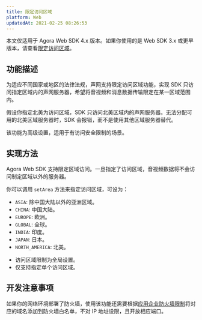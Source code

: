 ```yaml
---
title: 限定访问区域
platform: Web
updatedAt: 2021-02-25 08:26:53
---
```


<div class="alert note">本文仅适用于 Agora Web SDK 4.x 版本。如果你使用的是 Web SDK 3.x 或更早版本，请查看<a href="./region_web_rtc?platform=Web">限定访问区域</a>。</li></div>

## 功能描述

为适应不同国家或地区的法律法规，声网支持限定访问区域功能，实现 SDK 只访问指定区域内的声网服务器，希望将音视频和消息数据传输限定在某一区域范围内。

假设你指定北美为访问区域，SDK 只访问北美区域内的声网服务器。无法分配可用的北美区域服务器时，SDK 会报错，而不是使用其他区域服务器替代。

<div class="alert note">该功能为高级设置，适用于有访问安全限制的场景。</div>

## 实现方法

Agora Web SDK 支持限定区域访问。一旦指定了访问区域，音视频数据将不会访问制定区域以外的服务器。

你可以调用 `setArea` 方法来指定访问区域，可设为：

- `ASIA`: 除中国大陆以外的亚洲区域。
- `CHINA`: 中国大陆。
- `EUROPE`: 欧洲。
- `GLOBAL`: 全球。
- `INDIA`: 印度。
- `JAPAN`: 日本。
- `NORTH_AMERICA`: 北美。

<div class="alert note">
	<ul>
		<li>访问区域限制为全局设置。</li>
		<li>仅支持指定单个访问区域。</li>
	</ul>
</div>

## 开发注意事项

如果你的网络环境部署了防火墙，使用该功能还需要根据[应用企业防火墙限制](firewall)将对应的域名添加到防火墙白名单，不对 IP 地址设限，且开放相应端口。
